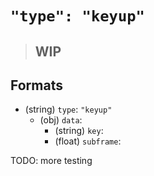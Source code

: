 # `"type": "keyup"`

> ## WIP

## Formats

* (string) `type`: `"keyup"`
  * (obj) `data`:
    * (string) `key`:
    * (float) `subframe`:

TODO: more testing
